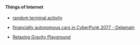 #### Things of Internet

- [random terminal activity](https://svenstaro.github.io/genact/?speed-factor=10)

- [financially autonomous cars in CyberPunk 2077 - Delamain](https://cyberpunk.fandom.com/wiki/Delamain)

- [Relaxing Gravity Playground](https://lab.nstmf.org/gravity/)
